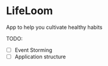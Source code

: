 # LifeLoom

App to help you cultivate healthy habits

TODO:

* [ ] Event Storming 
* [ ] Application structure
